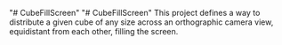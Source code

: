"# CubeFillScreen" 
"# CubeFillScreen" 
This project defines a way to distribute a given cube of any size across an orthographic camera view, equidistant from each other, filling the screen.
